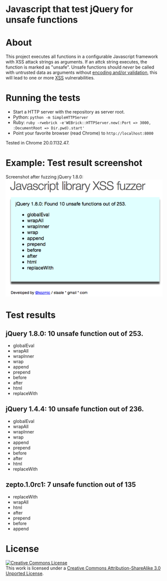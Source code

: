 # Javascript that test jQuery for unsafe functions 

# About
This project executes all functions in a configurable Javascript framework with XSS attack strings as arguments. If an attck string executes, the function is marked as "unsafe". Unsafe functions should *never* be called with untrusted data as arguments without [encoding and/or validation](https://www.owasp.org/index.php/Abridged_XSS_Prevention_Cheat_Sheet), this will lead to one or more [XSS](https://www.owasp.org/index.php/XSS) vulnerabilities.


# Running the tests
* Start a HTTP server with the repository as server root.
 * Python: `python -m SimpleHTTPServer`
 * Ruby: `ruby -rwebrick -e'WEBrick::HTTPServer.new(:Port => 3000, :DocumentRoot => Dir.pwd).start'`
* Point your favorite browser (read Chrome) to `http://localhost:8000`

Tested in Chrome 20.0.1132.47.

# Example: Test result screenshot
Screenshot after fuzzing jQuery 1.8.0:
![jQuery 1.8.0 result](css/test_run_example_jquery_180.png)


# Test results

## jQuery 1.8.0: 10 unsafe function out of 253.
* globalEval
* wrapAll
* wrapInner
* wrap
* append
* prepend
* before
* after
* html
* replaceWith

## jQuery 1.4.4: 10 unsafe function out of 236.
* globalEval
* wrapAll
* wrapInner
* wrap
* append
* prepend
* before
* after
* html
* replaceWith



## zepto.1.0rc1: 7 unsafe function out of 135
* replaceWith
* wrapAll
* html
* after
* prepend
* before
* append


# License

<a rel="license" href="http://creativecommons.org/licenses/by-sa/3.0/"><img alt="Creative Commons License" style="border-width:0" src="http://i.creativecommons.org/l/by-sa/3.0/88x31.png" /></a><br />This work is licensed under a <a rel="license" href="http://creativecommons.org/licenses/by-sa/3.0/">Creative Commons Attribution-ShareAlike 3.0 Unported License</a>.
